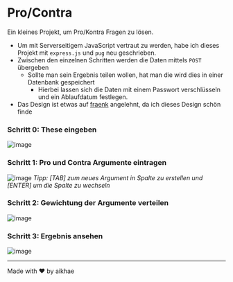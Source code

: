 # Pro/Contra

Ein kleines Projekt, um Pro/Kontra Fragen zu lösen.

- Um mit Serverseitigem JavaScript vertraut zu werden, habe ich dieses Projekt mit `express.js` und `pug` neu geschrieben.
- Zwischen den einzelnen Schritten werden die Daten mittels `POST` übergeben
  - Sollte man sein Ergebnis teilen wollen, hat man die wird dies in einer Datenbank gespeichert
    - Hierbei lassen sich die Daten mit einem Passwort verschlüsseln und ein Ablaufdatum festlegen.
- Das Design ist etwas auf [fraenk](https://fraenk.de/) angelehnt, da ich dieses Design schön finde

### Schritt 0: These eingeben

![image](https://user-images.githubusercontent.com/89642388/225087898-a841207a-df56-40ec-80fb-63c12b0ff460.png)

### Schritt 1: Pro und Contra Argumente eintragen

![image](https://user-images.githubusercontent.com/89642388/225088192-e98f9a79-cbfb-4692-9399-6b7e87dd8680.png)
_Tipp: [TAB] zum neues Argument in Spalte zu erstellen und [ENTER] um die Spalte zu wechseln_

### Schritt 2: Gewichtung der Argumente verteilen

![image](https://user-images.githubusercontent.com/89642388/225088638-04a834a3-b24b-4a40-abd9-f03861e80b15.png)

### Schritt 3: Ergebnis ansehen

![image](https://user-images.githubusercontent.com/89642388/225088804-e3de3a1a-a243-4eed-af7c-18ea2650165f.png)

---

Made with &hearts; by aikhae
